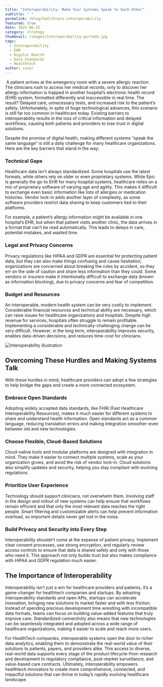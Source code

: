 ```yaml
---
title: "Interoperability: Make Your Systems Speak to Each Other"
subtitle: " "
permalink: /blog/healthcare-interoperability
featured: true
date: 2025-06-25
category: strategy
thumbnail: /images/interoperability-portada.jpg
tags:
  - Interoperability
  - EHR
  - Digital Health
  - Data Standards
  - Healthtech
author: conor
---
```

 A patient arrives at the emergency room with a severe allergic reaction. The clinicians rush to access her medical records, only to discover her allergy information is trapped in another hospital’s electronic health record (EHR) system, formatted differently and inaccessible in real time. The result? Delayed care, unnecessary tests, and increased risk to the patient’s safety. Unfortunately, in spite of huge technological advances, this scenario is still far too common in healthcare today. Existing barriers to interoperability results in the loss of critical information and delayed workflows, causing both patients and providers to lose trust in digital solutions.

Despite the promise of digital health, making different systems “speak the same language” is still a daily challenge for many healthcare organizations. Here are the key barriers that stand in the way:

### Technical Gaps

Healthcare data isn’t always standardized. Some hospitals use the latest formats, while others rely on older or even proprietary systems. While Epic is generally the go-to EHR for many hospital systems, healthcare relies on a mix of proprietary software of varying age and agility. This makes it difficult to exchange even basic information like lists of allergies or medication histories. Vendor lock-in adds another layer of complexity, as some software providers restrict data sharing to keep customers tied to their platforms.

For example, a patient’s allergy information might be available in one hospital’s EHR, but when that patient visits another clinic, the data arrives in a format that can’t be read automatically. This leads to delays in care, potential mistakes, and wasted time.

### Legal and Privacy Concerns

Privacy regulations like HIPAA and GDPR are essential for protecting patient data, but they can also make things confusing and cause hesitation; organizations are concerned about breaking the rules by accident, so they err on the side of caution and share less information than they could. Some vendors or insurers make it intentionally difficult to exchange data (known as information blocking), due to privacy concerns and fear of competition.

### Budget and Resources

An interoperable, modern health system can be very costly to implement. Considerable financial resources and technical ability are necessary, which can raise issues for healthcare organizations and hospitals. Despite high revenue for services, hospitals often struggle to remain profitable. Implementing a considerable and technically-challenging change can be very difficult. However, in the long term, interoperability improves security, enables data-driven decisions, and reduces time-cost for clinicians. 

![Interoperability illustration](/images/interoperability-1.png)

## Overcoming These Hurdles and Making Systems Talk

With these hurdles in mind, healthcare providers can adopt a few strategies to help bridge the gaps and create a more connected ecosystem.

### Embrace Open Standards

Adopting widely accepted data standards, like FHIR (Fast Healthcare Interoperability Resources), makes it much easier for different systems to share and understand health information. Open standards act as a common language, reducing translation errors and making integration smoother-even between old and new technologies.

### Choose Flexible, Cloud-Based Solutions

Cloud-native tools and modular platforms are designed with integration in mind. They make it easier to connect multiple systems, scale as your organization grows, and avoid the risk of vendor lock-in. Cloud solutions also simplify updates and security, helping you stay compliant with evolving regulations.

### Prioritize User Experience

Technology should support clinicians, not overwhelm them. Involving staff in the design and rollout of new systems can help ensure that workflows remain efficient and that only the most relevant data reaches the right people. Smart filtering and customizable alerts can help prevent information overload, so important details never get lost in the noise.

### Build Privacy and Security into Every Step

Interoperability shouldn’t come at the expense of patient privacy. Implement clear consent processes, use strong encryption, and regularly review access controls to ensure that data is shared safely and only with those who need it. This approach not only builds trust but also makes compliance with HIPAA and GDPR regulation much easier.

## The Importance of Interoperability

Interoperability isn’t just a win for healthcare providers and patients, it’s a game-changer for healthtech companies and startups. By adopting interoperability standards and open APIs, startups can accelerate innovation, bringing new solutions to market faster and with less friction. Instead of spending precious development time wrestling with incompatible data formats, teams can focus on building value-added features that truly improve care. Standardized connectivity also means that new technologies can be seamlessly integrated and adopted across a wide range of healthcare organizations, making it easier to scale and reach more users.

For HealthTech companies, interoperable systems open the door to richer data analytics, enabling them to demonstrate the real-world value of their solutions to patients, payers, and providers alike. This access to diverse, real-world data supports every stage of the product lifecycle-from research and development to regulatory compliance, post-market surveillance, and value-based care contracts. Ultimately, interoperability empowers healthtech innovators to create more comprehensive, connected, and impactful solutions that can thrive in today’s rapidly evolving healthcare landscape.